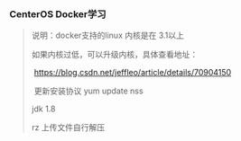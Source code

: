 ### CenterOS Docker学习

>说明：docker支持的linux 内核是在 3.1以上
>
>如果内核过低，可以升级内核，具体查看地址：
>
>​	https://blog.csdn.net/jeffleo/article/details/70904150
>
>​	更新安装协议 yum update nss
>
>jdk 1.8 
>
>rz 上传文件自行解压





